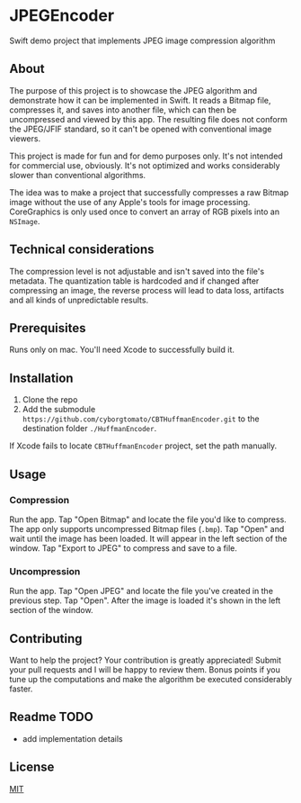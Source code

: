 # JPEGEncoder
Swift demo project that implements JPEG image compression algorithm

## About
The purpose of this project is to showcase the JPEG algorithm and demonstrate how it can be implemented in Swift. It reads a Bitmap file, compresses it, and saves into another file, which can then be uncompressed and viewed by this app. The resulting file does not conform the JPEG/JFIF standard, so it can't be opened with conventional image viewers.

This project is made for fun and for demo purposes only. It's not intended for commercial use, obviously. It's not optimized and works considerably slower than conventional algorithms.

The idea was to make a project that successfully compresses a raw Bitmap image without the use of any Apple's tools for image processing. CoreGraphics is only used once to convert an array of RGB pixels into an `NSImage`.

## Technical considerations
The compression level is not adjustable and isn't saved into the file's metadata. The quantization table is hardcoded and if changed after compressing an image, the reverse process will lead to data loss, artifacts and all kinds of unpredictable results.

## Prerequisites
Runs only on mac. You'll need Xcode to successfully build it.

## Installation
1. Clone the repo
1. Add the submodule `https://github.com/cyborgtomato/CBTHuffmanEncoder.git` to the destination folder `./HuffmanEncoder`. 

If Xcode fails to locate `CBTHuffmanEncoder` project, set the path manually.

## Usage
### Compression
Run the app. Tap "Open Bitmap" and locate the file you'd like to compress. The app only supports uncompressed Bitmap files (`.bmp`). Tap "Open" and wait until the image has been loaded. It will appear in the left section of the window. Tap "Export to JPEG" to compress and save to a file.
### Uncompression
Run the app. Tap "Open JPEG" and locate the file you've created in the previous step. Tap "Open". After the image is loaded it's shown in the left section of the window.

## Contributing
Want to help the project? Your contribution is greatly appreciated! Submit your pull requests and I will be happy to review them. Bonus points if you tune up the computations and make the algorithm be executed considerably faster.

## Readme TODO
* add implementation details

## License
[MIT](https://github.com/sergeysmagleev/JPEGEncoder/blob/master/LICENSE)

